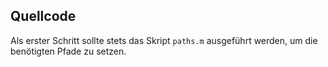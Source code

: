 ## Quellcode

Als erster Schritt sollte stets das Skript `paths.m` ausgeführt werden, um die benötigten Pfade zu setzen.

